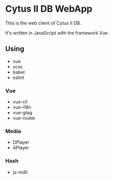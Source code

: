 # Cytus II DB WebApp

This is the web client of Cytus II DB.

It's written in JavaScript with the framework Vue.

## Using

- vue
- scss
- babel
- eslint

### Vue

- vue-cli
- vue-i18n
- vue-gtag
- vue-router

### Media

- DPlayer
- APlayer

### Hash

- js-md5